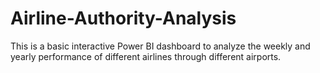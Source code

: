# Airline-Authority-Analysis
This is a basic interactive Power BI dashboard to analyze the weekly and yearly performance of different airlines through different airports. 
